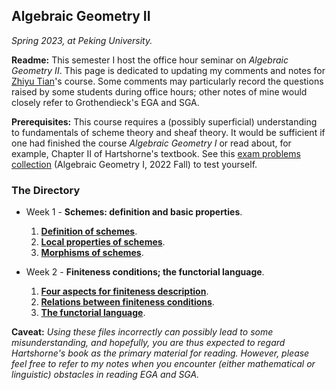 ## Algebraic Geometry II

_Spring 2023, at Peking University._

**Readme:** This semester I host the office hour seminar on _Algebraic Geometry II_. This page is dedicated to updating my comments and notes for [Zhiyu Tian](http://faculty.bicmr.pku.edu.cn/~tianzhiyu/index.html)'s course. Some comments may particularly record the questions raised by some students during office hours; other notes of mine would closely refer to Grothendieck's EGA and SGA. 

**Prerequisites:** This course requires a (possibly superficial) understanding to fundamentals of scheme theory and sheaf theory. It would be sufficient if one had finished the course _Algebraic Geometry I_ or read about, for example, Chapter II of Hartshorne's textbook. See this [exam problems collection](./AGII23/pre-exam.pdf) (Algebraic Geometry I, 2022 Fall) to test yourself.

### The Directory

- Week 1 - **Schemes: definition and basic properties**.

  1. [**Definition of schemes**](././1-1.pdf).
  2. [**Local properties of schemes**](././1-2.pdf).
  3. [**Morphisms of schemes**](././1-3.pdf).
    
- Week 2 - **Finiteness conditions; the functorial language**.

  1. [**Four aspects for finiteness description**](././2-1.pdf).
  2. [**Relations between finiteness conditions**](././2-2.pdf).
  3. [**The functorial language**](././2-3.pdf).



**Caveat:** _Using these files incorrectly can possibly lead to some misunderstanding, and hopefully, you are thus expected to regard Hartshorne's book as the primary material for reading. However, please feel free to refer to my notes when you encounter (either mathematical or linguistic) obstacles in reading EGA and SGA._

